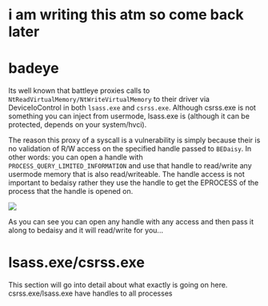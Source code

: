 # i am writing this atm so come back later

# badeye

Its well known that battleye proxies calls to `NtReadVirtualMemory/NtWriteVirtualMemory` to their driver via DeviceIoControl in both `lsass.exe` and `csrss.exe`. Although csrss.exe
is not something you can inject from usermode, lsass.exe is (although it can be protected, depends on your system/hvci). 

The reason this proxy of a syscall is a vulnerability is simply because their is no validation of R/W access on the specified handle passed to `BEDaisy`. In other words: you can
open a handle with `PROCESS_QUERY_LIMITED_INFORMATION` and use that handle to read/write any usermode memory that is also read/writeable. The handle access is not important to bedaisy
rather they use the handle to get the EPROCESS of the process that the handle is opened on.

<img src="https://imgur.com/5MjFoHg.png"/>

As you can see you can open any handle with any access and then pass it along to bedaisy and it will read/write for you...

# lsass.exe/csrss.exe

This section will go into detail about what exactly is going on here. csrss.exe/lsass.exe have handles to all processes 